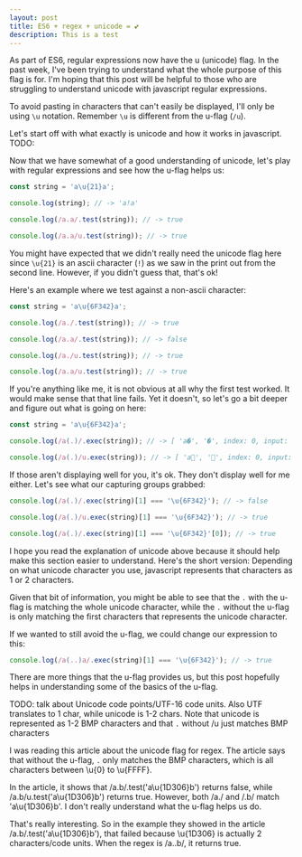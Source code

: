```yaml
---
layout: post
title: ES6 + regex + unicode = 💕
description: This is a test
---
```


As part of ES6, regular expressions now have the u (unicode) flag. In the past week, I've been trying to understand what the whole purpose of this flag is for. I'm hoping that this post will be helpful to those who are struggling to understand unicode with javascript regular expressions. 

To avoid pasting in characters that can't easily be displayed, I'll only be using `\u` notation. Remember `\u` is different from the u-flag (`/u`). 

Let's start off with what exactly is unicode and how it works in javascript. TODO: 

Now that we have somewhat of a good understanding of unicode, let's play with regular expressions and see how the u-flag helps us:  

```javascript
const string = 'a\u{21}a';

console.log(string); // -> 'a!a'

console.log(/a.a/.test(string)); // -> true

console.log(/a.a/u.test(string)); // -> true
```

You might have expected that we didn't really need the unicode flag here since `\u{21}` is an ascii character (`!`) as we saw in the print out from the second line. However, if you didn't guess that, that's ok!

Here's an example where we test against a non-ascii character:

```javascript
const string = 'a\u{6F342}a';

console.log(/a./.test(string)); // -> true

console.log(/a.a/.test(string)); // -> false

console.log(/a./u.test(string)); // -> true

console.log(/a.a/u.test(string)); // -> true
``` 

If you're anything like me, it is not obvious at all why the first test worked. It would make sense that that line fails. Yet it doesn't, so let's go a bit deeper and figure out what is going on here:

```javascript
const string = 'a\u{6F342}a';

console.log(/a(.)/.exec(string)); // -> [ 'a�', '�', index: 0, input: 'a񯍂a' ]

console.log(/a(.)/u.exec(string)); // -> [ 'a񯍂', '񯍂', index: 0, input: 'a񯍂a' ]
```

If those aren't displaying well for you, it's ok. They don't display well for me either. Let's see what our capturing groups grabbed:

```javascript
console.log(/a(.)/.exec(string)[1] === '\u{6F342}'); // -> false

console.log(/a(.)/u.exec(string)[1] === '\u{6F342}'); // -> true

console.log(/a(.)/.exec(string)[1] === '\u{6F342}'[0]); // -> true
```

I hope you read the explanation of unicode above because it should help make this section easier to understand. 
Here's the short version: Depending on what unicode character you use, javascript represents that characters as 1 or 2 characters. 

Given that bit of information, you might be able to see that the `.` with the u-flag is matching the whole unicode character, while the `.` without the u-flag is only matching the first characters that represents the unicode character.

If we wanted to still avoid the u-flag, we could change our expression to this:

```javascript
console.log(/a(..)a/.exec(string)[1] === '\u{6F342}'); // -> true
```

There are more things that the u-flag provides us, but this post hopefully helps in understanding some of the basics of the u-flag. 




TODO: talk about Unicode code points/UTF-16 code units. Also UTF translates to 1 char, while unicode is 1-2 chars. Note that unicode is represented as 1-2 BMP characters and that `.` without /u just matches BMP characters

I was reading this article about the unicode flag for regex. The article says that without the u-flag, `.` only matches the BMP characters, which is all characters between \u{0} to \u{FFFF}.

In the article, it shows that /a.b/.test('a\u{1D306}b') returns false, while /a.b/u.test('a\u{1D306}b') returns true. However, both /a./ and /.b/ match 'a\u{1D306}b'. I don't really understand what the u-flag helps us do.

That's really interesting. So in the example they showed in the article /a.b/.test('a\u{1D306}b'), that failed because \u{1D306} is actually 2 characters/code units. When the regex is /a..b/, it returns true.

 
